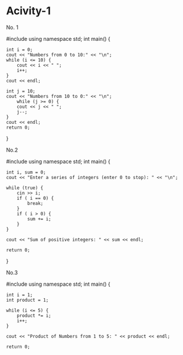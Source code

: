 # Acivity-1

No. 1

#include <iostream>
using namespace std;
int main()
{
    
    int i = 0;
    cout << "Numbers from 0 to 10:" << "\n";
    while (i <= 10) {
        cout << i << " ";
        i++;
    }
    cout << endl;
    
    int j = 10;
    cout << "Numbers from 10 to 0:" << "\n";
        while (j >= 0) {
        cout << j << " ";
        j--;
    }
    cout << endl;
    return 0;
}


No.2

#include <iostream>
using namespace std;
int main()
{
    
    int i, sum = 0;
    cout << "Enter a series of integers (enter 0 to stop): " << "\n";

    while (true) {
        cin >> i;
        if ( i == 0) {
            break; 
        }
        if ( i > 0) {
            sum += i; 
        }
    }

    cout << "Sum of positive integers: " << sum << endl;

    return 0;
}


No.3

#include <iostream>
using namespace std;
int main()
{
    
    int i = 1;
    int product = 1;
    
    while (i <= 5) {
        product *= i;
        i++;
    }
    
    cout << "Product of Numbers from 1 to 5: " << product << endl;

    return 0;